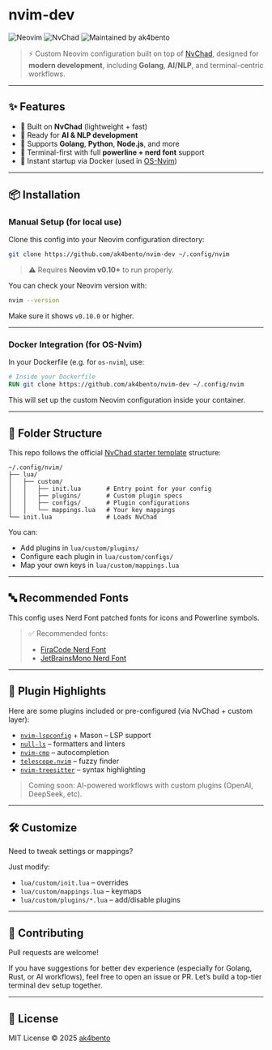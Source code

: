 # nvim-dev

![Neovim](https://img.shields.io/badge/Neovim-v0.10%2B-blue?logo=neovim)
![NvChad](https://img.shields.io/badge/NvChad-based-success?logo=lua)
![Maintained by ak4bento](https://img.shields.io/badge/Maintainer-ak4bento-blueviolet)

> ⚡️ Custom Neovim configuration built on top of [NvChad](https://github.com/NvChad/NvChad), designed for **modern development**, including **Golang**, **AI/NLP**, and terminal-centric workflows.

---

## ✨ Features

- 🔌 Built on **NvChad** (lightweight + fast)
- 🧠 Ready for **AI & NLP development**
- 🧰 Supports **Golang**, **Python**, **Node.js**, and more
- 🎨 Terminal-first with full **powerline + nerd font** support
- 🚀 Instant startup via Docker (used in [OS-Nvim](https://github.com/ak4bento/os-nvim))

---

## 📦 Installation

### Manual Setup (for local use)

Clone this config into your Neovim configuration directory:

```bash
git clone https://github.com/ak4bento/nvim-dev ~/.config/nvim
```

> ⚠️ Requires **Neovim v0.10+** to run properly.

You can check your Neovim version with:

```bash
nvim --version
```

Make sure it shows `v0.10.0` or higher.

---

### Docker Integration (for OS-Nvim)

In your Dockerfile (e.g. for `os-nvim`), use:

```dockerfile
# Inside your Dockerfile
RUN git clone https://github.com/ak4bento/nvim-dev ~/.config/nvim
```

This will set up the custom Neovim configuration inside your container.

---

## 📁 Folder Structure

This repo follows the official [NvChad starter template](https://github.com/NvChad/starter) structure:

```
~/.config/nvim/
├── lua/
│   ├── custom/
│   │   ├── init.lua       # Entry point for your config
│   │   ├── plugins/       # Custom plugin specs
│   │   ├── configs/       # Plugin configurations
│   │   └── mappings.lua   # Your key mappings
└── init.lua               # Loads NvChad
```

You can:

- Add plugins in `lua/custom/plugins/`
- Configure each plugin in `lua/custom/configs/`
- Map your own keys in `lua/custom/mappings.lua`

---

## 🔤 Recommended Fonts

This config uses Nerd Font patched fonts for icons and Powerline symbols.

> ✅ Recommended fonts:
> - [FiraCode Nerd Font](https://www.nerdfonts.com/font-downloads)
> - [JetBrainsMono Nerd Font](https://www.nerdfonts.com/font-downloads)

---

## 🔌 Plugin Highlights

Here are some plugins included or pre-configured (via NvChad + custom layer):

- [`nvim-lspconfig`](https://github.com/neovim/nvim-lspconfig) + Mason – LSP support
- [`null-ls`](https://github.com/nvimtools/none-ls.nvim) – formatters and linters
- [`nvim-cmp`](https://github.com/hrsh7th/nvim-cmp) – autocompletion
- [`telescope.nvim`](https://github.com/nvim-telescope/telescope.nvim) – fuzzy finder
- [`nvim-treesitter`](https://github.com/nvim-treesitter/nvim-treesitter) – syntax highlighting

> Coming soon: AI-powered workflows with custom plugins (OpenAI, DeepSeek, etc).

---

## 🛠 Customize

Need to tweak settings or mappings?

Just modify:

- `lua/custom/init.lua` – overrides
- `lua/custom/mappings.lua` – keymaps
- `lua/custom/plugins/*.lua` – add/disable plugins

---

## 🤝 Contributing

Pull requests are welcome!

If you have suggestions for better dev experience (especially for Golang, Rust, or AI workflows), feel free to open an issue or PR. Let’s build a top-tier terminal dev setup together.

---

## 📜 License

MIT License © 2025 [ak4bento](https://github.com/ak4bento)

